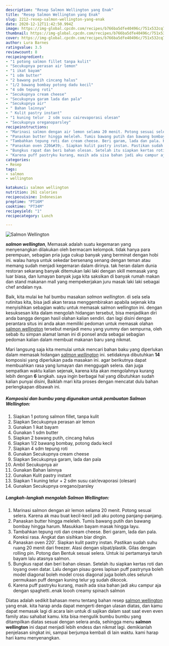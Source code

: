 ```yaml
---
description: "Resep Salmon Wellington yang Enak"
title: "Resep Salmon Wellington yang Enak"
slug: 2212-resep-salmon-wellington-yang-enak
date: 2020-12-12T11:42:50.994Z
image: https://img-global.cpcdn.com/recipes/b766ba5dfe40496c/751x532cq70/salmon-wellington-foto-resep-utama.jpg
thumbnail: https://img-global.cpcdn.com/recipes/b766ba5dfe40496c/751x532cq70/salmon-wellington-foto-resep-utama.jpg
cover: https://img-global.cpcdn.com/recipes/b766ba5dfe40496c/751x532cq70/salmon-wellington-foto-resep-utama.jpg
author: Lura Barnes
ratingvalue: 3.5
reviewcount: 8
recipeingredient:
- "1 potong salmon fillet tanpa kulit"
- "Secukupnya perasan air lemon"
- "1 ikat bayam"
- "1 sdm butter"
- "2 bawang putih cincang halus"
- "1/2 bawang bombay potong dadu kecil"
- "4 sdm tepung roti"
- "Secukupnya cream cheese"
- "Secukupnya garam lada dan pala"
- "Secukupnya air"
- " Bahan lainnya"
- " Kulit pastry instant"
- "1 kuning telur  2 sdm susu cairevaporasi olesan"
- "Secukupnya oreganoparsley"
recipeinstructions:
- "Marinasi salmon dengan air lemon selama 20 menit. Potong sesuai selera. Karena ak mau buat kecil-kecil jadi aku potong panjang-panjang."
- "Panaskan butter hingga meleleh. Tumis bawang putih dan bawang bombay hingga harum. Masukkan bayam masak hingga layu."
- "Tambahkan tepung roti dan cream cheese. Beri garam, lada dan pala. Koreksi rasa. Angkat dan sisihkan biar dingin."
- "Panaskan oven 220&#39;. Siapkan kulit pastry instan. Pastikan sudah suhu ruang 20 menit dari freezer. Alasi dengan silpat/plastik. Gilas dengan rolling pin. Potong dan Bentuk sesuai selera. Untuk isi pertamanya taruh bayam lalu atasnya salmon."
- "Bungkus rapat dan beri bahan olesan. Setelah itu siapkan kertas roti dan loyang oven datar. Lalu dengan pisau gores lapisan puff pastrynya boleh model diagonal boleh model cross diagonal juga boleh.oles seluruh permukaan puff dengan kuning telur yg sudah dikocok."
- "Karena puff pastryku kurang, masih ada sisa bahan jadi aku campur aja dengan spaghetti..enak loooh creamy spinach salmon"
categories:
- Resep
tags:
- salmon
- wellington

katakunci: salmon wellington 
nutrition: 261 calories
recipecuisine: Indonesian
preptime: "PT16M"
cooktime: "PT34M"
recipeyield: "1"
recipecategory: Lunch

---
```



![Salmon Wellington](https://img-global.cpcdn.com/recipes/b766ba5dfe40496c/751x532cq70/salmon-wellington-foto-resep-utama.jpg)

<b><i>salmon wellington</i></b>, Memasak adalah suatu kegemaran yang menyenangkan dilakukan oleh bermacam kelompok. tidak hanya para perempuan, sebagian pria juga cukup banyak yang berminat dengan hobi ini. walau hanya untuk sekedar bersenang senang dengan teman atau memang sudah menjadi kegemaran dalam dirinya. tak heran dalam dunia restoran sekarang banyak ditemukan laki laki dengan skill memasak yang luar biasa, dan lumayan banyak juga kita saksikan di banyak rumah makan dan stand makanan mall yang mempekerjakan juru masak laki laki sebagai chef andalan nya.



Baik, kita mulai ke hal bumbu masakan <i>salmon wellington</i>. di sela sela rutinitas kita, bisa jadi akan terasa menggembirakan apabila sejenak kita menyisihkan sebagian waktu untuk memasak salmon wellington ini. dengan kesuksesan kita dalam mengolah hidangan tersebut, bisa menjadikan diri anda bangga dengan hasil olahan kalian sendiri. dan lagi disini dengan perantara situs ini anda akan memiliki pedoman untuk memasak olahan <u>salmon wellington</u> tersebut menjadi menu yang yummy dan sempurna, oleh sebab itu simpan alamat laman ini di ponsel anda sebagai sebagian pedoman kalian dalam membuat makanan baru yang nikmat.


Mari langsung saja kita memulai untuk mencari bahan baku yang diperlukan dalam memasak hidangan <u><i>salmon wellington</i></u> ini. setidaknya dibutuhkan <b>14</b> komposisi yang diperlukan pada masakan ini. agar berikutnya dapat membuahkan rasa yang lumayan dan menggugah selera. dan juga sempatkan waktu kalian sejenak, karena kita akan mengolahnya kurang lebih dengan <b>6</b> langkah. saya ingin berbagai hal yang dibutuhkan sudah kalian punyai disini, Baiklah mari kita proses dengan mencatat dulu bahan perlengkapan dibawah ini.

<!--inarticleads1-->

##### Komposisi dan bumbu yang digunakan untuk pembuatan Salmon Wellington:

1. Siapkan 1 potong salmon fillet, tanpa kulit
1. Siapkan Secukupnya perasan air lemon
1. Gunakan 1 ikat bayam
1. Gunakan 1 sdm butter
1. Siapkan 2 bawang putih, cincang halus
1. Siapkan 1/2 bawang bombay, potong dadu kecil
1. Siapkan 4 sdm tepung roti
1. Gunakan Secukupnya cream cheese
1. Siapkan Secukupnya garam, lada dan pala
1. Ambil Secukupnya air
1. Gunakan  Bahan lainnya
1. Gunakan  Kulit pastry instant
1. Siapkan 1 kuning telur + 2 sdm susu cair/evaporasi (olesan)
1. Gunakan Secukupnya oregano/parsley




<!--inarticleads2-->

##### Langkah-langkah mengolah Salmon Wellington:

1. Marinasi salmon dengan air lemon selama 20 menit. Potong sesuai selera. Karena ak mau buat kecil-kecil jadi aku potong panjang-panjang.
1. Panaskan butter hingga meleleh. Tumis bawang putih dan bawang bombay hingga harum. Masukkan bayam masak hingga layu.
1. Tambahkan tepung roti dan cream cheese. Beri garam, lada dan pala. Koreksi rasa. Angkat dan sisihkan biar dingin.
1. Panaskan oven 220&#39;. Siapkan kulit pastry instan. Pastikan sudah suhu ruang 20 menit dari freezer. Alasi dengan silpat/plastik. Gilas dengan rolling pin. Potong dan Bentuk sesuai selera. Untuk isi pertamanya taruh bayam lalu atasnya salmon.
1. Bungkus rapat dan beri bahan olesan. Setelah itu siapkan kertas roti dan loyang oven datar. Lalu dengan pisau gores lapisan puff pastrynya boleh model diagonal boleh model cross diagonal juga boleh.oles seluruh permukaan puff dengan kuning telur yg sudah dikocok.
1. Karena puff pastryku kurang, masih ada sisa bahan jadi aku campur aja dengan spaghetti..enak loooh creamy spinach salmon




Diatas adalah sedikit bahasan menu tentang bahan resep <u>salmon wellington</u> yang enak. kita harap anda dapat mengerti dengan ulasan diatas, dan kamu dapat memasak lagi di acara lain untuk di sajikan dalam saat saat even even family atau sahabat kamu. kita bisa mengulik bumbu bumbu yang ditampilkan diatas sesuai dengan selera anda, sehingga menu <b>salmon wellington</b> ini dapat menjadi lebih endess dan nikmat lagi. demikianlah penjelasan singkat ini, sampai berjumpa kembali di lain waktu. kami harap hari kamu menyenangkan.
